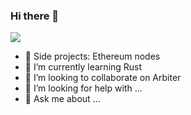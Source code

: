 ### Hi there 👋
<a href="https://twitter.com/Autoparallel" ><img src="https://img.shields.io/twitter/follow/Autoparallel.svg?style=social" /> </a>
<br> 

- 🔭 Side projects: Ethereum nodes
- 🌱 I’m currently learning Rust
- 👯 I’m looking to collaborate on Arbiter
- 🤔 I’m looking for help with ...
- 💬 Ask me about ...
